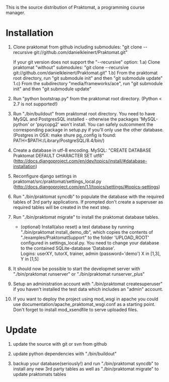 This is the source distribution of Praktomat, a programming course manager.

Installation 
============

1. Clone praktomat from github including submodules: "git clone --recursive git://github.com/danielkleinert/Praktomat.git"

   If your git version does not support the "--recursive" option:
     1.a) Clone praktomat "without" submodules: "git clone --recursive git://github.com/danielkleinert/Praktomat.git"
     1.b) From the praktomat root directory,            run "git submodule init" and then "git submodule update"
     1.c) From the subdirectory "media/frameworks/ace", run "git submodule init" and then "git submodule update"

2. Run "python bootstrap.py" from the praktomat root directory. (Python < 2.7 is not supported!)

3. Run "./bin/buildout" from praktomat root directory. You need to have MySQL and PostgresSQL installed - otherwise the packages 'MySQL-python' or 'psycopg2' won't install. You can safely outcomment the corresponding package in setup.py if you'll only use the other database.  (Postgres in OSX: make shure pg_config is found: PATH=$PATH:/Library/PostgreSQL/8.4/bin/)

4. Create a database in utf-8 encoding. MySQL: "CREATE DATABASE Praktomat DEFAULT CHARACTER SET utf8" (http://docs.djangoproject.com/en/dev/topics/install/#database-installation)
	
5. Reconfigure django settings in praktomat/src/praktomat/settings_local.py (http://docs.djangoproject.com/en/1.1/topics/settings/#topics-settings)

6. Run "./bin/praktomat syncdb" to populate the database with the required tables of 3rd party applications. If prompted don't create a superuser as required tables will be created in the next step.
	
7. Run "./bin/praktomat migrate" to install the praktomat database tables.
	
	- (optional) Install(also reset) a test database by running "./bin/praktomat install_demo_db", which copies the contents of "./examples/PraktomatSupport" to the folder 'UPLOAD_ROOT' configured in settings_local.py. 
	You need to change your database to the contained SQLite-database 'Database'.  
	Logins: userXY, tutorX, trainer, admin (password='demo') X in [1,3], Y in [1,5]

8. It should now be possible to start the developmet server with "./bin/praktomat runserver" or "./bin/praktomat runserver_plus"

9. Setup an administration account with "./bin/praktomat createsuperuser" if you haven't installed the test data which includes an "admin" account.

10. If you want to deploy the project using mod_wsgi in apache you could use documentation/apache_praktomat_wsgi.conf as a starting point. Don't forget to install mod_xsendfile to serve uploaded files. 


Update 
======

1. update the source with git or svn from github

2. update python dependencies with "./bin/buildout"

3. backup your database(seriously!) and run "./bin/praktomat syncdb" to install any new 3rd party tables as well as "./bin/praktomat migrate" to update praktomats tables
